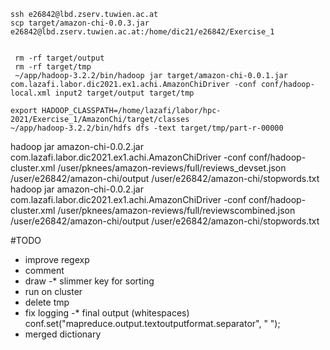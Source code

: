 ```
ssh e26842@lbd.zserv.tuwien.ac.at
scp target/amazon-chi-0.0.3.jar e26842@lbd.zserv.tuwien.ac.at:/home/dic21/e26842/Exercise_1


 rm -rf target/output
 rm -rf target/tmp
 ~/app/hadoop-3.2.2/bin/hadoop jar target/amazon-chi-0.0.1.jar com.lazafi.labor.dic2021.ex1.achi.AmazonChiDriver -conf conf/hadoop-local.xml input2 target/output target/tmp

export HADOOP_CLASSPATH=/home/lazafi/labor/hpc-2021/Exercise_1/AmazonChi/target/classes
~/app/hadoop-3.2.2/bin/hdfs dfs -text target/tmp/part-r-00000 
```
hadoop jar amazon-chi-0.0.2.jar com.lazafi.labor.dic2021.ex1.achi.AmazonChiDriver -conf conf/hadoop-cluster.xml /user/pknees/amazon-reviews/full/reviews_devset.json /user/e26842/amazon-chi/output /user/e26842/amazon-chi/stopwords.txt 
hadoop jar amazon-chi-0.0.2.jar com.lazafi.labor.dic2021.ex1.achi.AmazonChiDriver -conf conf/hadoop-cluster.xml /user/pknees/amazon-reviews/full/reviewscombined.json /user/e26842/amazon-chi/output /user/e26842/amazon-chi/stopwords.txt

#TODO

* improve regexp
* comment
* draw
-* slimmer key for sorting
* run on cluster
* delete tmp 
* fix logging
-* final output (whitespaces) conf.set("mapreduce.output.textoutputformat.separator", " ");
* merged dictionary


